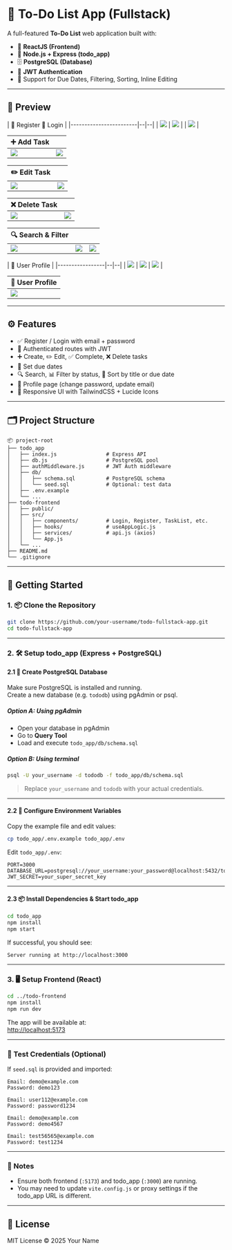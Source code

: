 # 📝 To-Do List App (Fullstack)

A full-featured **To-Do List** web application built with:

- 🧠 **ReactJS (Frontend)**
- 🚀 **Node.js + Express (todo_app)**
- 🗄️ **PostgreSQL (Database)**
- 🔐 **JWT Authentication**
- 📆 Support for Due Dates, Filtering, Sorting, Inline Editing

---

## 📸 Preview

| 📝 Register 🔐 Login     |
|------------------------|--|--|
| ![](./Project_Preview/Register.png) | ![](./Project_Preview/Register_success.png) | | ![](./Project_Preview/Login.png) |

| ➕ Add Task | |
|-------------|--|
| ![](./Project_Preview/Add_1.png) | ![](./Project_Preview/Add_2.png) |

| ✏️ Edit Task | |
|--------------|--|
| ![](./Project_Preview/Edit_1.png) | ![](./Project_Preview/Edit_2.png) |

| ❌ Delete Task | |
|----------------|--|
| ![](./Project_Preview/Delete_1.png) | ![](./Project_Preview/Delete_2.png) |

| 🔍 Search & Filter | | |
|--------------------|--|--|
| ![](./Project_Preview/Search.png) | ![](./Project_Preview/Filter_Complete.png) | ![](./Project_Preview/Filter_Not_Complete.png) |

| 👤 User Profile     |
|-----------------|--|--|
| ![](./Project_Preview/User_1.png) | ![](./Project_Preview/User_2.png) | ![](./Project_Preview/User_3.png) |

| 👤 User Profile |
|-----------------|
| ![](./Project_Preview/Profile.png) |

---

## ⚙️ Features

- ✅ Register / Login with email + password  
- 🔐 Authenticated routes with JWT  
- ➕ Create, ✏️ Edit, ✅ Complete, ❌ Delete tasks  
- 📅 Set due dates  
- 🔍 Search, 📊 Filter by status, 📂 Sort by title or due date  
- 👤 Profile page (change password, update email)  
- 🎨 Responsive UI with TailwindCSS + Lucide Icons  

---

## 🗂️ Project Structure

```
📦 project-root
├── todo_app
│   ├── index.js                # Express API
│   ├── db.js                   # PostgreSQL pool
│   ├── authMiddleware.js       # JWT Auth middleware
│   ├── db/
│   │   ├── schema.sql          # PostgreSQL schema
│   │   └── seed.sql            # Optional: test data
│   ├── .env.example
│   └── ...
├── todo-frontend
│   ├── public/
│   ├── src/
│   │   ├── components/         # Login, Register, TaskList, etc.
│   │   ├── hooks/              # useAppLogic.js
│   │   ├── services/           # api.js (axios)
│   │   └── App.js
│   └── ...
├── README.md
└── .gitignore
```

---

## 🚀 Getting Started

### 1. 📦 Clone the Repository

```bash
git clone https://github.com/your-username/todo-fullstack-app.git
cd todo-fullstack-app
```

---

### 2. 🛠️ Setup todo_app (Express + PostgreSQL)

#### 2.1 🧱 Create PostgreSQL Database

Make sure PostgreSQL is installed and running.  
Create a new database (e.g. `tododb`) using pgAdmin or psql.

##### Option A: Using pgAdmin

- Open your database in pgAdmin  
- Go to **Query Tool**  
- Load and execute `todo_app/db/schema.sql`  

##### Option B: Using terminal

```bash
psql -U your_username -d tododb -f todo_app/db/schema.sql
```

> Replace `your_username` and `tododb` with your actual credentials.

---

#### 2.2 🔐 Configure Environment Variables

Copy the example file and edit values:

```bash
cp todo_app/.env.example todo_app/.env
```

Edit `todo_app/.env`:

```env
PORT=3000
DATABASE_URL=postgresql://your_username:your_password@localhost:5432/tododb
JWT_SECRET=your_super_secret_key
```

---

#### 2.3 📦 Install Dependencies & Start todo_app

```bash
cd todo_app
npm install
npm start
```

If successful, you should see:

```
Server running at http://localhost:3000
```

---

### 3. 🖥️ Setup Frontend (React)

```bash
cd ../todo-frontend
npm install
npm run dev
```

The app will be available at:  
[http://localhost:5173](http://localhost:5173)

---

### 🧪 Test Credentials (Optional)

If `seed.sql` is provided and imported:

```
Email: demo@example.com  
Password: demo123

Email: user112@example.com	
Password: password1234

Email: demo@example.com	
Password: demo4567

Email: test56565@example.com
Password: test1234
```

---

### 📌 Notes

- Ensure both frontend (`:5173`) and todo_app (`:3000`) are running.
- You may need to update `vite.config.js` or proxy settings if the todo_app URL is different.

---

## 📄 License

MIT License © 2025 Your Name
